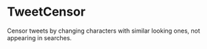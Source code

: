 # TweetCensor
Censor tweets by changing characters with similar looking ones, not appearing in searches.
